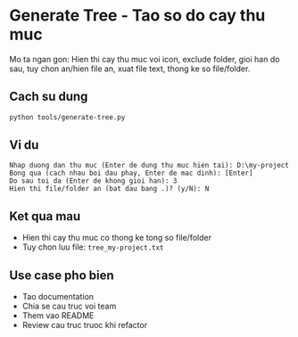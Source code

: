 # Generate Tree - Tao so do cay thu muc

Mo ta ngan gon: Hien thi cay thu muc voi icon, exclude folder, gioi han do sau, tuy chon an/hien file an, xuat file text, thong ke so file/folder.

## Cach su dung

```bash
python tools/generate-tree.py
```

## Vi du

```
Nhap duong dan thu muc (Enter de dung thu muc hien tai): D:\my-project
Bong qua (cach nhau boi dau phay, Enter de mac dinh): [Enter]
Do sau toi da (Enter de khong gioi han): 3
Hien thi file/folder an (bat dau bang .)? (y/N): N
```

## Ket qua mau
- Hien thi cay thu muc co thong ke tong so file/folder
- Tuy chon luu file: `tree_my-project.txt`

## Use case pho bien
- Tao documentation
- Chia se cau truc voi team
- Them vao README
- Review cau truc truoc khi refactor


